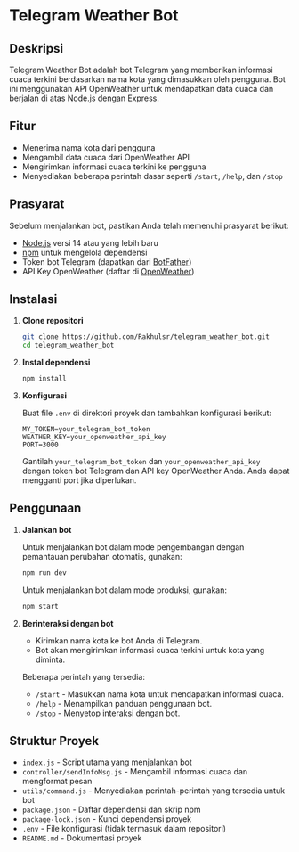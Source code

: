 # Telegram Weather Bot

## Deskripsi

Telegram Weather Bot adalah bot Telegram yang memberikan informasi cuaca terkini berdasarkan nama kota yang dimasukkan oleh pengguna. Bot ini menggunakan API OpenWeather untuk mendapatkan data cuaca dan berjalan di atas Node.js dengan Express.

## Fitur

- Menerima nama kota dari pengguna
- Mengambil data cuaca dari OpenWeather API
- Mengirimkan informasi cuaca terkini ke pengguna
- Menyediakan beberapa perintah dasar seperti `/start`, `/help`, dan `/stop`

## Prasyarat

Sebelum menjalankan bot, pastikan Anda telah memenuhi prasyarat berikut:

- [Node.js](https://nodejs.org/) versi 14 atau yang lebih baru
- [npm](https://www.npmjs.com/) untuk mengelola dependensi
- Token bot Telegram (dapatkan dari [BotFather](https://core.telegram.org/bots#botfather))
- API Key OpenWeather (daftar di [OpenWeather](https://home.openweathermap.org/users/sign_up))

## Instalasi

1. **Clone repositori**

   ```bash
   git clone https://github.com/Rakhulsr/telegram_weather_bot.git
   cd telegram_weather_bot
   ```

2. **Instal dependensi**

   ```bash
   npm install
   ```

3. **Konfigurasi**

   Buat file `.env` di direktori proyek dan tambahkan konfigurasi berikut:

   ```env
   MY_TOKEN=your_telegram_bot_token
   WEATHER_KEY=your_openweather_api_key
   PORT=3000
   ```

   Gantilah `your_telegram_bot_token` dan `your_openweather_api_key` dengan token bot Telegram dan API key OpenWeather Anda. Anda dapat mengganti port jika diperlukan.

## Penggunaan

1. **Jalankan bot**

   Untuk menjalankan bot dalam mode pengembangan dengan pemantauan perubahan otomatis, gunakan:

   ```bash
   npm run dev
   ```

   Untuk menjalankan bot dalam mode produksi, gunakan:

   ```bash
   npm start
   ```

2. **Berinteraksi dengan bot**

   - Kirimkan nama kota ke bot Anda di Telegram.
   - Bot akan mengirimkan informasi cuaca terkini untuk kota yang diminta.

   Beberapa perintah yang tersedia:

   - `/start` - Masukkan nama kota untuk mendapatkan informasi cuaca.
   - `/help` - Menampilkan panduan penggunaan bot.
   - `/stop` - Menyetop interaksi dengan bot.

## Struktur Proyek

- `index.js` - Script utama yang menjalankan bot
- `controller/sendInfoMsg.js` - Mengambil informasi cuaca dan mengformat pesan
- `utils/command.js` - Menyediakan perintah-perintah yang tersedia untuk bot
- `package.json` - Daftar dependensi dan skrip npm
- `package-lock.json` - Kunci dependensi proyek
- `.env` - File konfigurasi (tidak termasuk dalam repositori)
- `README.md` - Dokumentasi proyek

